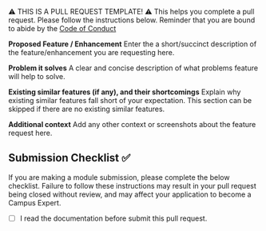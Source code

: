 ⚠️ THIS IS A PULL REQUEST TEMPLATE! ⚠️ This helps you complete a pull request. Please follow the instructions below. Reminder that you are bound to abide by the [Code of Conduct](../CODE_OF_CONDUCT.md)

**Proposed Feature / Enhancement**
Enter the a short/succinct description of the feature/enhancement you are requesting here.

**Problem it solves**
A clear and concise description of what problems feature will help to solve.

**Existing similar features (if any), and their shortcomings**
Explain why existing similar features fall short of your expectation.
This section can be skipped if there are no existing similar features.

**Additional context**
Add any other context or screenshots about the feature request here.

## Submission Checklist ✅
If you are making a module submission, please complete the below checklist. Failure to follow these instructions may result in your pull request being closed without review, and may affect your application to become a Campus Expert.

-   [ ] I read the documentation before submit this pull request.